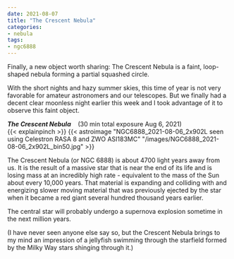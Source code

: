 ```yaml
---
date: 2021-08-07
title: "The Crescent Nebula"
categories:
- nebula
tags:
- ngc6888
---
```


Finally, a new object worth sharing: 
The Crescent Nebula is a faint, loop-shaped nebula forming a partial squashed circle.


<!--more-->
With the short nights and hazy summer skies, this time of year is not very favorable for amateur astronomers and our telescopes.
 But we finally had a decent clear moonless night earlier this week and I took advantage of it to observe this faint object.

_**The Crescent Nebula**_  &nbsp;&nbsp; (30 min total exposure Aug 6, 2021)<br>
{{< explainpinch >}}
{{< astroimage "NGC6888_2021-08-06_2x902L seen using Celestron RASA 8 and ZWO ASI183MC" "/images/NGC6888_2021-08-06_2x902L_bin50.jpg" >}}
<br>

The Crescent Nebula (or NGC 6888) is about 4700 light years away from us. It is the result of a massive star that is near the end of its life and is losing mass at an incredibly high rate -  equivalent to the mass of the Sun about every 10,000 years. That material is expanding and colliding with and energizing slower moving material that was previously ejected by the star when it became a red giant several hundred thousand years earlier.

The central star will probably undergo a supernova explosion sometime in the next million years.

(I have never seen anyone else say so, but the Crescent Nebula brings to my  mind an impression of a jellyfish swimming through the starfield formed by the Milky Way stars shinging through it.)



